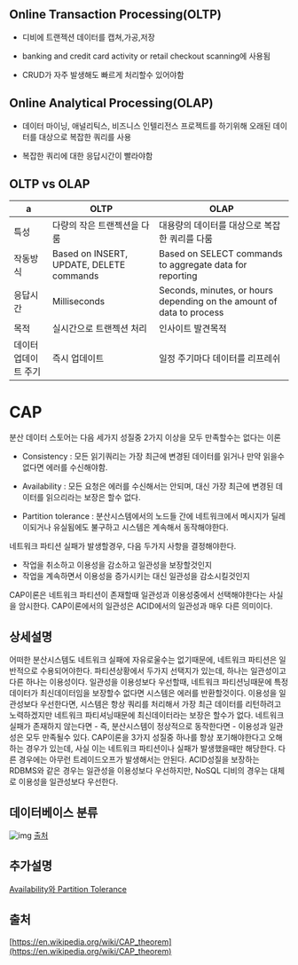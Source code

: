 ## Online Transaction Processing(OLTP)

- 디비에 트랜젝션 데이터를 캡쳐,가공,저장

- banking and credit card activity or retail checkout scanning에 사용됨 

- CRUD가 자주 발생해도 빠르게 처리할수 있어야함

## Online Analytical Processing(OLAP)

- 데이터 마이닝, 애널리틱스, 비즈니스 인텔리전스 프로젝트를 하기위해 오래된 데이터를 대상으로 복잡한 쿼리를 사용

- 복잡한 쿼리에 대한 응답시간이 빨라야함

## OLTP vs OLAP 

| a                    | OLTP                                     | OLAP                                                         |
| -------------------- | ---------------------------------------- | ------------------------------------------------------------ |
| 특성                 | 다량의 작은 트랜젝션을 다룸              | 대용량의 데이터를 대상으로 복잡한 쿼리를 다룸                |
| 작동방식             | Based on INSERT, UPDATE, DELETE commands | Based on SELECT commands to aggregate data for reporting     |
| 응답시간             | Milliseconds                             | Seconds, minutes, or hours depending on the amount of data to process |
| 목적                 | 실시간으로 트랜젝션 처리                 | 인사이트 발견목적                                            |
| 데이터 업데이트 주기 | 즉시 업데이트                            | 일정 주기마다 데이터를 리프레쉬                              |







# CAP



분산 데이터 스토어는 다음 세가지 성질중 2가지 이상을 모두 만족할수는 없다는 이론

- Consistency : 모든 읽기쿼리는 가장 최근에 변경된 데이터를 읽거나 만약 읽을수 없다면 에러를 수신해야함.

- Availability : 모든 요청은 에러를 수신해서는 안되며, 대신 가장 최근에 변경된 데이터를 읽으리라는 보장은 할수 없다.

- Partition tolerance : 분산시스템에서의 노드들 간에 네트워크에서 메시지가 딜레이되거나 유실됨에도 불구하고 시스템은 계속해서 동작해야한다.

네트워크 파티션 실패가 발생할경우, 다음 두가지 사항을 결정해야한다.

- 작업을 취소하고 이용성을 감소하고 일관성을 보장할것인지
- 작업을 계속하면서 이용성을 증가시키는 대신 일관성을 감소시킬것인지

CAP이론은 네트워크 파티션이 존재할때 일관성과 이용성중에서 선택해야한다는 사실을 암시한다.
CAP이론에서의 일관성은 ACID에서의 일관성과 매우 다른 의미이다.

## 상세설명

어떠한 분산시스템도 네트워크 실패에 자유로울수는 없기때문에, 네트워크 파티션은 일반적으로 수용되어야한다. 파티션상황에서 두가지 선택지가 있는데, 하나는 일관성이고 다른 하나는 이용성이다. 일관성을 이용성보다 우선할때, 네트워크 파티션닝때문에 특정 데이터가 최신데이터임을 보장할수 없다면 시스템은 에러를 반환할것이다. 이용성을 일관성보다 우선한다면, 시스템은 항상 쿼리를 처리해서 가장 최근 데이터를 리턴하려고 노력하겠지만 네트워크 파티셔닝때문에 최신데이터라는 보장은 할수가 없다.
네트워크 실패가 존재하지 않는다면 - 즉, 분산시스템이 정상적으로 동작한다면 - 이용성과 일관성은 모두 만족될수 있다.
CAP이론을 3가지 성질중 하나를 항상 포기해야한다고 오해하는 경우가 있는데, 사실 이는 네트워크 파티션이나 실패가 발생했을때만 해당한다. 다른 경우에는 아무런 트레이드오프가 발생해서는 안된다.
ACID성질을 보장하는 RDBMS와 같은 경우는 일관성을 이용성보다 우선하지만, NoSQL 디비의 경우는 대체로 이용성을 일관성보다 우선한다. 

## 데이터베이스 분류
![img](https://www.researchgate.net/profile/Dumindu_Samaraweera/publication/334554423/figure/fig1/AS:804849360855040@1568902449714/Database-Systems-according-to-the-CAP-Theorem.png)
[출처](https://www.researchgate.net/profile/Dumindu_Samaraweera/publication/334554423/figure/fig1/AS:804849360855040@1568902449714/Database-Systems-according-to-the-CAP-Theorem.png)

## 추가설명
[Availability와 Partition Tolerance](https://stackoverflow.com/a/12347673)

## 출처

[https://en.wikipedia.org/wiki/CAP_theorem](https://en.wikipedia.org/wiki/CAP_theorem)